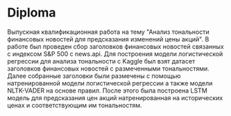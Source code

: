 # Diploma
Выпускная квалификационная работа на тему "Анализ тональности финансовых новостей для предсказания изменений цены акций".
В работе был проведен сбор заголовков финансовых новостей связанных с индексом S&P 500 с news.api.
Для построения модели логистической регрессии для анализа тональности с Kaggle был взят датасет заголовков финансовых новостей с размеченными тональностями.
Далее собранные заголовки были размечены с помощью натренированной модели логистической регрессии а также модели NLTK-VADER на основе правил.
После этого была построена LSTM модель для предсказания цен акций натренированная на исторических ценах и соответствующим им тональностям.
